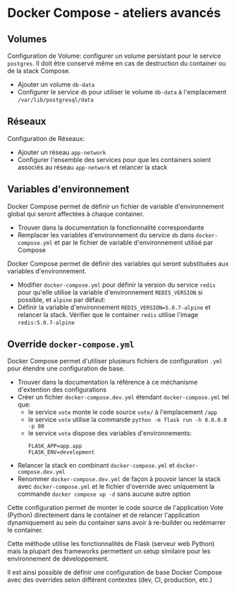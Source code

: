 # Docker Compose - ateliers avancés

## Volumes

Configuration de Volume: configurer un volume persistant pour le service `postgres`. Il doit être conservé même en cas de destruction du container ou de la stack Compose. 

- Ajouter un volume `db-data`
- Configurer le service `db` pour utiliser le volume `db-data` à l'emplacement `/var/lib/postgresql/data`

## Réseaux

Configuration de Réseaux:

- Ajouter un réseau `app-network`
- Configurer l'ensemble des services pour que les containers soient associés au réseau `app-network` et relancer la stack

## Variables d'environnement

Docker Compose permet de définir un fichier de variable d'environnement global qui seront affectées à chaque container. 

- Trouver dans la documentation la fonctionnalité correspondante
- Remplacer les variables d'environnement du service `db` dans `docker-compose.yml` et par le fichier de variable d'environnement utilisé par Compose

Docker Compose permet de définir des variables qui seront substituées aux variables d'environnement.

- Modifier `docker-compose.yml` pour définir la version du service `redis` pour qu'elle utilise la variable d'environnement `REDIS_VERSION` si possible, et `alpine` par défaut:
- Définir la variable d'environnement `REDIS_VERSION=5.0.7-alpine` et relancer la stack. Vérifier que le container `redis` utilise l'image `redis:5.0.7-alpine`

## Override `docker-compose.yml`

Docker Compose permet d'utiliser plusieurs fichiers de configuration `.yml` pour étendre une configuration de base.

- Trouver dans la documentation la référence à ce méchanisme d'extention des configurations
- Créer un fichier `docker-compose.dev.yml` étendant `docker-compose.yml` tel que:
  - le service `vote` monte le code source `vote/` à l'emplacement `/app`
  - le service `vote` utilise la commande `python -m flask run -h 0.0.0.0 -p 80`
  - le service `vote` dispose des variables d'environnements:
    ```
    FLASK_APP=app.app
    FLASK_ENV=development
    ```
- Relancer la stack en combinant `docker-compose.yml` et `docker-compose.dev.yml`
- Renommer `docker-compose.dev.yml` de façon à pouvoir lancer la stack avec `docker-compose.yml` et le fichier d'override avec uniquement la commande `docker compose up -d` sans aucune autre option

Cette configuration permet de monter le code source de l'application Vote (Python) directement dans le container et de relancer l'application dynamiquement au sein du container sans avoir à re-builder ou redémarrer le container.

Cette méthode utilise les fonctionnalités de Flask (serveur web Python) mais la plupart des frameworks permettent un setup similaire pour les environnement de développement.

Il est ainsi possible de définir une configuration de base Docker Compose avec des overrides selon différent contextes (dev, CI, production, etc.)

